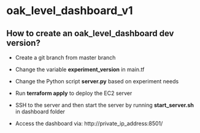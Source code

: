 # oak_level_dashboard_v1

## How to create an oak_level_dashboard dev version?

* Create a git branch from master branch

* Change the variable **experiment_version** in main.tf

* Change the Python script **server.py** based on experiment needs

* Run **terraform apply** to deploy the EC2 server

* SSH to the server and then start the server by running **start_server.sh** in dashboard folder

* Access the dashboard via: http://private_ip_address:8501/
